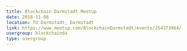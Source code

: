 ```yaml
---
title: Blockchain Darmstadt Meetup
date: 2018-11-08
location: TU Darmstadt, Darmstadt
link: https://www.meetup.com/BlockchainDarmstadt/events/254373964/
usergroup: blockchainda
type: usergroup
---
```

